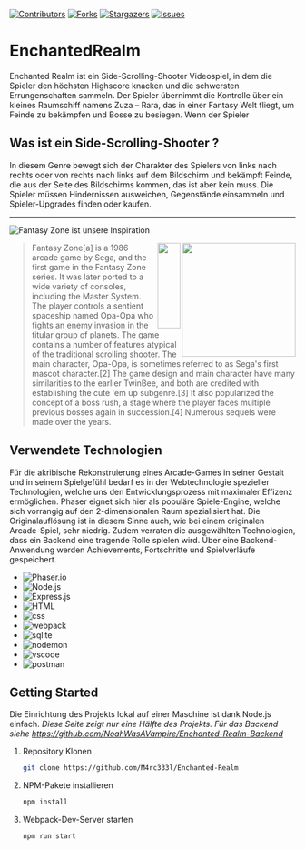 [![Contributors][contributors-shield]][contributors-url]
[![Forks][forks-shield]][forks-url]
[![Stargazers][stars-shield]][stars-url]
[![Issues][issues-shield]][issues-url]

# EnchantedRealm

Enchanted Realm ist ein Side-Scrolling-Shooter Videospiel, in dem die Spieler den höchsten Highscore knacken und die schwersten Errungenschaften sammeln. Der Spieler übernimmt die Kontrolle über ein kleines Raumschiff namens Zuza – Rara, das in einer Fantasy Welt fliegt, um Feinde zu bekämpfen und Bosse zu besiegen. Wenn der Spieler 
 
## Was ist ein Side-Scrolling-Shooter ? 
In diesem Genre bewegt sich der Charakter des Spielers von links nach rechts oder von rechts nach links auf dem Bildschirm und bekämpft Feinde, die aus der Seite des Bildschirms kommen, das ist aber kein muss. Die Spieler müssen Hindernissen ausweichen, Gegenstände einsammeln und Spieler-Upgrades finden oder kaufen.

<hr>

![Fantasy Zone ist unsere Inspiration](https://www.heypoorplayer.com/wp-content/uploads/2020/02/SEGA-AGES-Fantasy-Zone-Banner.jpg)

<img src="https://static.wikia.nocookie.net/logopedia/images/8/8b/Fantasy_zone_logo_by_ringostarr39-d7m0ch7.png" align="right" width="200"/>
<img src="https://upload.wikimedia.org/wikipedia/commons/4/48/BLANK_ICON.png" align="right" width="40" height="150"/>

>Fantasy Zone[a] is a 1986 arcade game by Sega, and the first game in the Fantasy Zone series. It was later ported to a wide variety of consoles, including the Master System. The player controls a sentient spaceship named Opa-Opa who fights an enemy invasion in the titular group of planets. The game contains a number of features atypical of the traditional scrolling shooter. The main character, Opa-Opa, is sometimes referred to as Sega's first mascot character.[2]
The game design and main character have many similarities to the earlier TwinBee, and both are credited with establishing the cute 'em up subgenre.[3] It also popularized the concept of a boss rush, a stage where the player faces multiple previous bosses again in succession.[4] Numerous sequels were made over the years.

## Verwendete Technologien

Für die akribische Rekonstruierung eines Arcade-Games in seiner Gestalt und in seinem Spielgefühl bedarf es in der Webtechnologie spezieller Technologien, welche uns den Entwicklungsprozess mit maximaler Effizenz ermöglichen. Phaser eignet sich hier als populäre Spiele-Engine, welche sich vorrangig auf den 2-dimensionalen Raum spezialisiert hat. Die Originalauflösung ist in diesem Sinne auch, wie bei einem originalen Arcade-Spiel, sehr niedrig. Zudem verraten die ausgewählten Technologien, dass ein Backend eine tragende Rolle spielen wird. Über eine Backend-Anwendung werden Achievements, Fortschritte und Spielverläufe gespeichert. 

* ![Phaser.io]
* ![Node.js]
* ![Express.js]
* ![HTML]
* ![css]
* ![webpack]
* ![sqlite]
* ![nodemon]
* ![vscode]
* ![postman]

<!-- MARKDOWN LINKS & IMAGES -->
[Phaser.io]: https://img.shields.io/badge/phaser-purple?style=for-the-badge&logo=javascript&logoColor=white
[Node.js]: https://img.shields.io/badge/node.js-68a063?style=for-the-badge&logo=node.js&logoColor=white
[Express.js]: https://img.shields.io/badge/express-black?style=for-the-badge&logo=express&logoColor=white
[Webpack]: https://img.shields.io/badge/webpack-8DD6F9?style=for-the-badge&logo=webpack&logoColor=white
[Html]: https://img.shields.io/badge/html5-E34F26?style=for-the-badge&logo=html5&logoColor=white
[CSS]: https://img.shields.io/badge/css3-1572B6?style=for-the-badge&logo=css3&logoColor=white
[vscode]: https://img.shields.io/badge/vscode-007ACC?style=for-the-badge&logo=visualstudiocode&logoColor=white
[sqlite]: https://img.shields.io/badge/sqlite-003B57?style=for-the-badge&logo=sqlite&logoColor=white
[nodemon]: https://img.shields.io/badge/nodemon-76D04B?style=for-the-badge&logo=nodemon&logoColor=white
[postman]: https://img.shields.io/badge/postman-FF6C37?style=for-the-badge&logo=postman&logoColor=white

[contributors-shield]: https://img.shields.io/github/contributors/othneildrew/Best-README-Template.svg?style=for-the-badge

## Getting Started
Die Einrichtung des Projekts lokal auf einer Maschine ist dank Node.js einfach. 
_Diese Seite zeigt nur eine Hälfte des Projekts. Für das Backend siehe https://github.com/NoahWasAVampire/Enchanted-Realm-Backend_

1. Repository Klonen  
	```sh
   git clone https://github.com/M4rc333l/Enchanted-Realm
   ```
3. NPM-Pakete installieren
   ```sh
   npm install
   ```
4. Webpack-Dev-Server starten
   ```sh
   npm run start
   ```

[contributors-shield]: https://img.shields.io/github/contributors/M4rc333l/Enchanted-Realm.svg?style=for-the-badge
[contributors-url]: https://github.com/M4rc333l/Enchanted-Realm/graphs/contributors
[forks-shield]: https://img.shields.io/github/forks/M4rc333l/Enchanted-Realm.svg?style=for-the-badge
[forks-url]: https://github.com/M4rc333l/Enchanted-Realm/network/members
[stars-shield]: https://img.shields.io/github/stars/M4rc333l/Enchanted-Realm.svg?style=for-the-badge
[stars-url]: https://github.com/M4rc333l/Enchanted-Realm/stargazers
[issues-shield]: https://img.shields.io/github/issues/M4rc333l/Enchanted-Realm.svg?style=for-the-badge
[issues-url]: https://github.com/M4rc333l/Enchanted-Realm/issues
